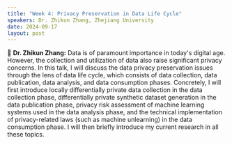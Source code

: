 ```yaml
---
title: "Week 4: Privacy Preservation in Data Life Cycle"
speakers: Dr. Zhikun Zhang, Zhejiang University
date: 2024-09-17
layout: post
---
```


💬 **Dr. Zhikun Zhang:** Data is of paramount importance in today's digital age. However, the collection and utilization of data also raise significant privacy concerns. In this talk, I will discuss the
data privacy preservation issues through the lens of data life cycle, which consists of data
collection, data publication, data analysis, and data consumption phases. Concretely, I
will first introduce locally differentially private data collection in the data collection phase,
differentially private synthetic dataset generation in the data publication phase, privacy
risk assessment of machine learning systems used in the data analysis phase, and the
technical implementation of privacy-related laws (such as machine unlearning) in the
data consumption phase. I will then briefly introduce my current research in all these
topics.

